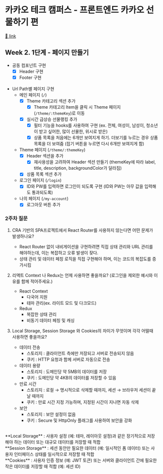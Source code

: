 # 카카오 테크 캠퍼스 - 프론트엔드 카카오 선물하기 편

[🔗 link](https://edu.nextstep.camp/s/hazAC9xa)

## Week 2. 1단계 - 페이지 만들기

- 공동 컴포넌트 구현<br/>
  - [X] Header 구현<br/>
  - [x] Footer 구현<br/>
        <br/>
- Url Path별 페이지 구현<br/>
  - 메인 페이지 (`/`)<br/>
    - [x] Theme 카테고리 섹션 추가<br/>
      - [x] Theme 카테고리 Item을 클릭 시 Theme 페이지(`/theme/:themeKey`)로 이동<br/>
    - [x] 실시간 급상승 선물랭킹 추가<br/>
      - [x] 필터 기능을 hooks를 사용하여 구현 (ex. 전체, 여성이, 남성이, 청소년이 받고 싶어한, 많이 선물한, 위시로 받은)<br/>
      - [x] 상품 목록을 처음에는 6개만 보여지게 하기. 더보기를 누르는 경우 상품 목록을 더 보여줌 (접기 버튼을 누르면 다시 6개만 보여지게 함)<br/>
  - Theme 페이지 (`/theme/:themeKey`)<br/>
    - [x] Header 섹션을 추가<br/>
      - [x] 재사용성을 고려하여 Header 섹션 만들기 (themeKey에 따라 label, title, description, backgroundColor가 달라짐)<br/>
    - [x] 상품 목록 섹션 추가<br/>
  - 로그인 페이지 (`/login`)<br/>
    - [x] ID와 PW를 입력하면 로그인이 되도록 구현 (ID와 PW는 아무 값을 입력해도 통과되도록)<br/>
  - 나의 페이지 (`/my-account`)<br/>
    - [x] 로그아웃 버튼 추가

### 2주차 질문

1. CRA 기반의 SPA프로젝트에서 React Router를 사용하지 않는다면 어떤 문제가 발생하나요?
   - React Router 없이 내비게이션을 구현하려면 직접 상태 관리와 URL 관리를 해야하는데, 이는 복잡하고 오류 발생이 잦다.
   - 상태 관리 및 데이터 페칭 로직을 직접 구현해야 하며, 이는 코드의 복잡도를 증가시킴
  
2. 리액트 Context 나 Redux는 언제 사용하면 좋을까요? (로그인을 제외한 예시와 이유를 함께 적어주세요.)
   - React Context
     - 다국어 지원
     - 테마 관리(ex. 라이트 모드 및 다크모드)
   - Redux
     - 복잡한 상태 관리
     - 비동기 데이터 페칭 및 캐싱
3. Local Storage, Session Storage 와 Cookies의 차이가 무엇이며 각각 어떨때 사용하면 좋을까요?
   - 데이터 전송
     - 스토리지 : 클라이언트 측에만 저장되고 서버로 전송되지 않음
     - 쿠키 : HTTP 요청과 함께 서버로 자동으로 전송
   - 데이터 용량
     - 스토리지 : 도메인당 약 5MB의 데이터를 저장
     - 쿠키 : 도메인당 약 4KB의 데이터를 저장할 수 있음
   - 만료 시간
     - 스토리지 : 로컬 → 명시적으로 삭제할 때까지, 세션 → 브라우저 세션이 끝날 때까지
     - 쿠키 : 만료 시간 지정 가능하며, 지정된 시간이 지나면 자동 삭제
   - 보안
     - 스토리지 : 보안 설정이 없음
     - 쿠키 : Secure 및 HttpOnly 플래그를 사용하여 보안을 강화
  <br/>
**Local Storage** : 사용자 설정 (예: 테마, 레이아웃 설정)과 같은 장기적으로 저장해야 하는 데이터 또는 대규모 데이터를 저장할 때 적합<br/>
**Session Storage** : 세션 동안만 필요한 데이터 (예: 일시적인 폼 데이터) 또는 사용자 인터페이스 상태를 일시적으로 저장할 때 적합<br/>
**Cookies** : 사용자 인증 정보 (예: JWT 토큰) 또는 서버와 클라이언트 간에 필요한 작은 데이터를 저장할 때 적합 (예: 세션 ID)
